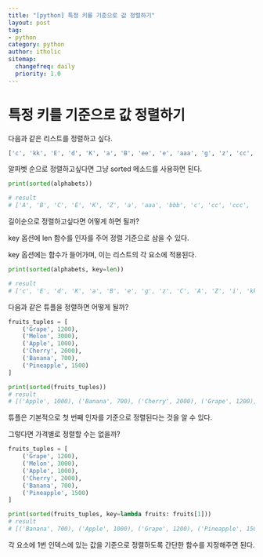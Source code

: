 ```yaml
---
title: "[python] 특정 키를 기준으로 값 정렬하기"
layout: post
tag:
- python
category: python
author: itholic
sitemap:
  changefreq: daily
  priority: 1.0
---
```


# 특정 키를 기준으로 값 정렬하기

다음과 같은 리스트를 정렬하고 싶다.

```python
['c', 'kk', 'E', 'd', 'K', 'a', 'B', 'ee', 'e', 'aaa', 'g', 'z', 'cc', 'C', 'A', 'Z', 'ccc', 'i', 'bbb']
```

알파벳 순으로 정렬하고싶다면 그냥 sorted 메소드를 사용하면 된다.

```python
print(sorted(alphabets))

# result
# ['A', 'B', 'C', 'E', 'K', 'Z', 'a', 'aaa', 'bbb', 'c', 'cc', 'ccc', 'd', 'e', 'ee', 'g', 'i', 'kk', 'z']
```

길이순으로 정렬하고싶다면 어떻게 하면 될까?

key 옵션에 len 함수를 인자를 주어 정렬 기준으로 삼을 수 있다.

key 옵션에는 함수가 들어가며, 이는 리스트의 각 요소에 적용된다.

```python
print(sorted(alphabets, key=len))

# result
# ['c', 'E', 'd', 'K', 'a', 'B', 'e', 'g', 'z', 'C', 'A', 'Z', 'i', 'kk', 'ee', 'cc', 'aaa', 'ccc', 'bbb']
```

다음과 같은 튜플을 정렬하면 어떻게 될까?

```python
fruits_tuples = [
    ('Grape', 1200),
    ('Melon', 3000),
    ('Apple', 1000),
    ('Cherry', 2000),
    ('Banana', 700),
    ('Pineapple', 1500)
]

print(sorted(fruits_tuples))
# result
# [('Apple', 1000), ('Banana', 700), ('Cherry', 2000), ('Grape', 1200), ('Melon', 3000), ('Pineapple', 1500)]
```

튜플은 기본적으로 첫 번째 인자를 기준으로 정렬된다는 것을 알 수 있다.

그렇다면 가격별로 정렬할 수는 없을까?

```python
fruits_tuples = [
    ('Grape', 1200),
    ('Melon', 3000),
    ('Apple', 1000),
    ('Cherry', 2000),
    ('Banana', 700),
    ('Pineapple', 1500)
]

print(sorted(fruits_tuples, key=lambda fruits: fruits[1]))
# result
# [('Banana', 700), ('Apple', 1000), ('Grape', 1200), ('Pineapple', 1500), ('Cherry', 2000), ('Melon', 3000)]
```

각 요소에 1번 인덱스에 있는 값을 기준으로 정렬하도록 간단한 함수를 지정해주면 된다.
